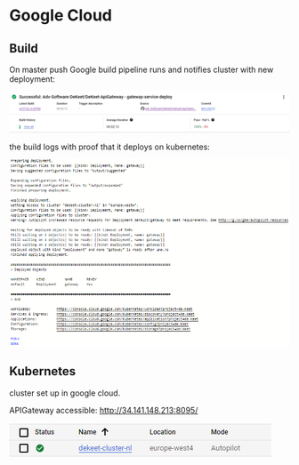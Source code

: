 # Google Cloud

## Build

On master push Google build pipeline runs and notifies cluster with new deployment:

![BuildSucceed](https://github.com/Adv-Software-DeKeet/.github/blob/main/DeKeet%20(IP)/images/gcloudBuild.png)

the build logs with proof that it deploys on kubernetes:

![Buildlogs](https://github.com/Adv-Software-DeKeet/.github/blob/main/DeKeet%20(IP)/images/gcloudBuildLogs.png)
## Kubernetes

cluster set up in google cloud.

APIGateway accessible: http://34.141.148.213:8095/

![cluster](https://github.com/Adv-Software-DeKeet/.github/blob/main/DeKeet%20(IP)/images/gCloudCluster.png)